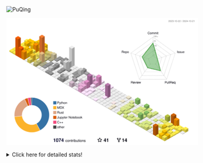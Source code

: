 ![PuQing](https://user-images.githubusercontent.com/27223114/171565019-9a56fae6-b08b-421f-99db-7e830da42371.png)

![](./profile-3d-contrib/profile-season-animate.svg)

<details>
<summary>Click here for detailed stats!</summary>

<!--START_SECTION:waka-->
![Lines of code](https://img.shields.io/badge/From%20Hello%20World%20I%27ve%20Written-1.4%20million%20lines%20of%20code-blue)

**🐱 My GitHub Data** 

> 📦 409.9 kB Used in GitHub's Storage 
 > 
> 🏆 651 Contributions in the Year 2024
 > 
> 🚫 Not Opted to Hire
 > 
> 📜 59 Public Repositories 
 > 
> 🔑 30 Private Repositories 
 > 
**I'm a Night 🦉** 

```text
🌞 Morning                523 commits         ██░░░░░░░░░░░░░░░░░░░░░░░   06.58 % 
🌆 Daytime                3279 commits        ██████████░░░░░░░░░░░░░░░   41.27 % 
🌃 Evening                2001 commits        ██████░░░░░░░░░░░░░░░░░░░   25.18 % 
🌙 Night                  2143 commits        ███████░░░░░░░░░░░░░░░░░░   26.97 % 
```


📊 **This Week I Spent My Time On** 

```text
💬 Programming Languages: 
Browsing                 13 hrs 37 mins      █████████░░░░░░░░░░░░░░░░   36.88 % 
Python                   10 hrs 34 mins      ███████░░░░░░░░░░░░░░░░░░   28.63 % 
Other                    3 hrs 27 mins       ██░░░░░░░░░░░░░░░░░░░░░░░   09.35 % 
GitHubing                3 hrs 6 mins        ██░░░░░░░░░░░░░░░░░░░░░░░   08.41 % 
Fish Touching            2 hrs 8 mins        █░░░░░░░░░░░░░░░░░░░░░░░░   05.80 % 

🔥 Editors: 
Chrome                   20 hrs 58 mins      ██████████████░░░░░░░░░░░   56.76 % 
VS Code                  15 hrs 10 mins      ██████████░░░░░░░░░░░░░░░   41.05 % 
fish                     42 mins             ░░░░░░░░░░░░░░░░░░░░░░░░░   01.93 % 
Obsidian                 5 mins              ░░░░░░░░░░░░░░░░░░░░░░░░░   00.26 % 

💻 Operating System: 
Mac                      21 hrs 47 mins      ███████████████░░░░░░░░░░   58.95 % 
WSL                      8 hrs 42 mins       ██████░░░░░░░░░░░░░░░░░░░   23.54 % 
Linux                    6 hrs 28 mins       ████░░░░░░░░░░░░░░░░░░░░░   17.51 % 
```


<!--END_SECTION:waka-->
</details>
